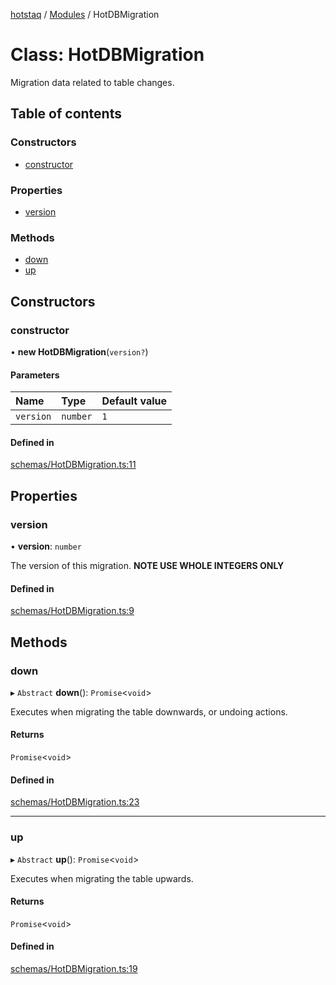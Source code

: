 [hotstaq](../README.md) / [Modules](../modules.md) / HotDBMigration

# Class: HotDBMigration

Migration data related to table changes.

## Table of contents

### Constructors

- [constructor](HotDBMigration.md#constructor)

### Properties

- [version](HotDBMigration.md#version)

### Methods

- [down](HotDBMigration.md#down)
- [up](HotDBMigration.md#up)

## Constructors

### constructor

• **new HotDBMigration**(`version?`)

#### Parameters

| Name | Type | Default value |
| :------ | :------ | :------ |
| `version` | `number` | `1` |

#### Defined in

[schemas/HotDBMigration.ts:11](https://github.com/OurFreeLight/HotStaq/blob/1bc3620/src/schemas/HotDBMigration.ts#L11)

## Properties

### version

• **version**: `number`

The version of this migration. **NOTE USE WHOLE INTEGERS ONLY**

#### Defined in

[schemas/HotDBMigration.ts:9](https://github.com/OurFreeLight/HotStaq/blob/1bc3620/src/schemas/HotDBMigration.ts#L9)

## Methods

### down

▸ `Abstract` **down**(): `Promise`<`void`\>

Executes when migrating the table downwards, or undoing actions.

#### Returns

`Promise`<`void`\>

#### Defined in

[schemas/HotDBMigration.ts:23](https://github.com/OurFreeLight/HotStaq/blob/1bc3620/src/schemas/HotDBMigration.ts#L23)

___

### up

▸ `Abstract` **up**(): `Promise`<`void`\>

Executes when migrating the table upwards.

#### Returns

`Promise`<`void`\>

#### Defined in

[schemas/HotDBMigration.ts:19](https://github.com/OurFreeLight/HotStaq/blob/1bc3620/src/schemas/HotDBMigration.ts#L19)
